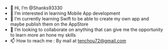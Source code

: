 - 👋 Hi, I’m @Shanks93330
- 👀 I’m interested in learning Mobile App development
- 🌱 I’m currently learning Swift to be able to create my own app and maybe publish them on the AppStore
- 💞️ I’m looking to collaborate on anything that can give me the opportunity to learn more an hone my skills
- 📫 How to reach me : By mail at tenchou72@gmail.com

<!---
Shanks93330/Shanks93330 is a ✨ special ✨ repository because its `README.md` (this file) appears on your GitHub profile.
You can click the Preview link to take a look at your changes.
--->
